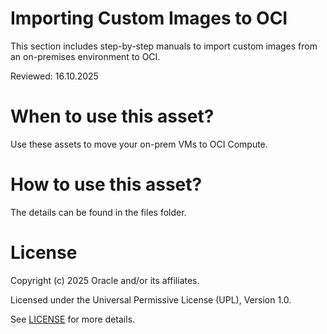 # Importing Custom Images to OCI

This section includes step-by-step manuals to import custom images from an on-premises environment to OCI.

Reviewed: 16.10.2025

# When to use this asset?

Use these assets to move your on-prem VMs to OCI Compute.

# How to use this asset?

The details can be found in the files folder.

# License

Copyright (c) 2025 Oracle and/or its affiliates.

Licensed under the Universal Permissive License (UPL), Version 1.0.

See [LICENSE](https://github.com/oracle-devrel/technology-engineering/blob/main/LICENSE) for more details.

